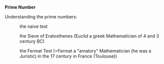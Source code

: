 <b>Prime Number</b>

Understanding the prime numbers:
<ul>
<ol>the naive test</ol>
<ol>the Sieve of Eratosthenes (Euclid a greek Mathematician of 4 and 3 century BC)</ol>
<ol>the Fermat Test (=Fermat a "amatory" Mathematician (he was a Juristic) in the 17 century in France (Toulouse))</ol>
</ul>